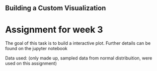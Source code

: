 ## Building a Custom Visualization
# Assignment for week 3
The goal of this task is to build a interactive plot. Further details can be found on the jupyter notebook

Data used: (only made up, sampled data from normal distribuition, were used on this assignment)

